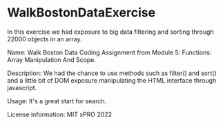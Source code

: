 # WalkBostonDataExercise

In this exercise we had exposure to big data filtering and sorting through 22000 objects in an array. 

Name: Walk Boston Data Coding Assignment from  Module 5: Functions: Array Manipulation And Scope.

Description: We had the chance to use methods such as filter() and sort() and a little bit of DOM exposure manipulating the HTML interface through javascript. 

Usage: It's a great start for search.

License information: MIT xPRO 2022
